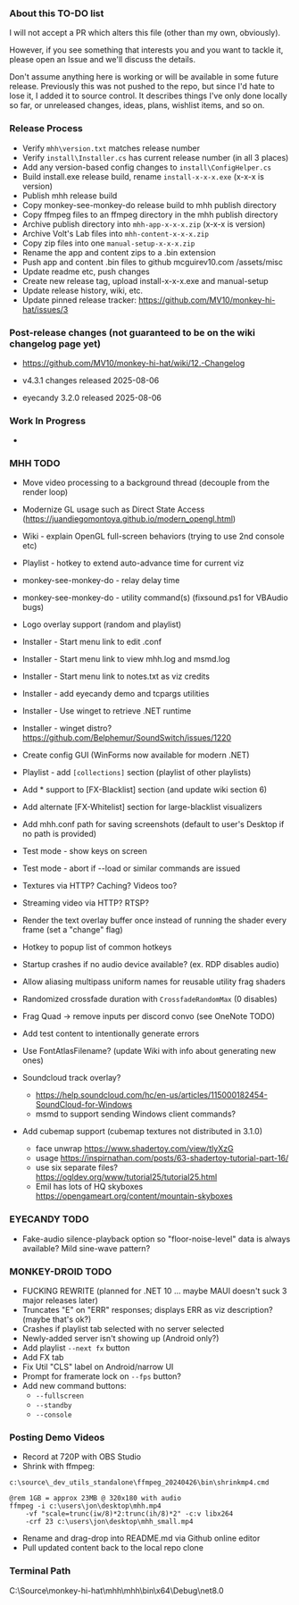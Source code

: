 ### About this TO-DO list

I will not accept a PR which alters this file (other than my own, obviously).

However, if you see something that interests you and you want to tackle it, please open an Issue and we'll discuss the details.

Don't assume anything here is working or will be available in some future release. Previously this was not pushed to the repo, but since I'd hate to lose it, I added it to source control. It describes things I've only done locally so far, or unreleased changes, ideas, plans, wishlist items, and so on.


### Release Process

* Verify `mhh\version.txt` matches release number
* Verify `install\Installer.cs` has current release number (in all 3 places)
* Add any version-based config changes to `install\ConfigHelper.cs`
* Build install.exe release build, rename `install-x-x-x.exe` (x-x-x is version)
* Publish mhh release build
* Copy monkey-see-monkey-do release build to mhh publish directory
* Copy ffmpeg files to an ffmpeg directory in the mhh publish directory
* Archive publish directory into `mhh-app-x-x-x.zip` (x-x-x is version)
* Archive Volt's Lab files into `mhh-content-x-x-x.zip`
* Copy zip files into one `manual-setup-x-x-x.zip`
* Rename the app and content zips to a .bin extension
* Push app and content .bin files to github mcguirev10.com /assets/misc
* Update readme etc, push changes
* Create new release tag, upload install-x-x-x.exe and manual-setup
* Update release history, wiki, etc.
* Update pinned release tracker: https://github.com/MV10/monkey-hi-hat/issues/3


### Post-release changes (not guaranteed to be on the wiki changelog page yet)

* https://github.com/MV10/monkey-hi-hat/wiki/12.-Changelog

* v4.3.1 changes released 2025-08-06
* eyecandy 3.2.0 released 2025-08-06


### Work In Progress

*


### MHH TODO

* Move video processing to a background thread (decouple from the render loop)
* Modernize GL usage such as Direct State Access (https://juandiegomontoya.github.io/modern_opengl.html)
* Wiki - explain OpenGL full-screen behaviors (trying to use 2nd console etc)
* Playlist - hotkey to extend auto-advance time for current viz
* monkey-see-monkey-do - relay delay time
* monkey-see-monkey-do - utility command(s) (fixsound.ps1 for VBAudio bugs)
* Logo overlay support (random and playlist)
* Installer - Start menu link to edit .conf
* Installer - Start menu link to view mhh.log and msmd.log
* Installer - Start menu link to notes.txt as viz credits
* Installer - add eyecandy demo and tcpargs utilities
* Installer - Use winget to retrieve .NET runtime
* Installer - winget distro? https://github.com/Belphemur/SoundSwitch/issues/1220
* Create config GUI (WinForms now available for modern .NET)
* Playlist - add `[collections]` section (playlist of other playlists)
* Add * support to [FX-Blacklist] section (and update wiki section 6)
* Add alternate [FX-Whitelist] section for large-blacklist visualizers
* Add mhh.conf path for saving screenshots (default to user's Desktop if no path is provided)
* Test mode - show keys on screen
* Test mode - abort if --load or similar commands are issued
* Textures via HTTP? Caching? Videos too?
* Streaming video via HTTP? RTSP?
* Render the text overlay buffer once instead of running the shader every frame (set a "change" flag)
* Hotkey to popup list of common hotkeys
* Startup crashes if no audio device available? (ex. RDP disables audio)
* Allow aliasing multipass uniform names for reusable utility frag shaders
* Randomized crossfade duration with `CrossfadeRandomMax` (0 disables)
* Frag Quad -> remove inputs per discord convo (see OneNote TODO)
* Add test content to intentionally generate errors
* Use FontAtlasFilename? (update Wiki with info about generating new ones)

* Soundcloud track overlay?
    * https://help.soundcloud.com/hc/en-us/articles/115000182454-SoundCloud-for-Windows
    * msmd to support sending Windows client commands?

* Add cubemap support (cubemap textures not distributed in 3.1.0)
    * face unwrap https://www.shadertoy.com/view/tlyXzG
    * usage https://inspirnathan.com/posts/63-shadertoy-tutorial-part-16/
    * use six separate files? https://ogldev.org/www/tutorial25/tutorial25.html
    * Emil has lots of HQ skyboxes https://opengameart.org/content/mountain-skyboxes

### EYECANDY TODO

* Fake-audio silence-playback option so "floor-noise-level" data is always available? Mild sine-wave pattern?

### MONKEY-DROID TODO

* FUCKING REWRITE (planned for .NET 10 ... maybe MAUI doesn't suck 3 major releases later)
* Truncates "E" on "ERR" responses; displays ERR as viz description? (maybe that's ok?)
* Crashes if playlist tab selected with no server selected
* Newly-added server isn't showing up (Android only?)
* Add playlist `--next fx` button
* Add FX tab
* Fix Util "CLS" label on Android/narrow UI
* Prompt for framerate lock on `--fps` button?
* Add new command buttons:
    * `--fullscreen`
    * `--standby`
    * `--console`

### Posting Demo Videos

* Record at 720P with OBS Studio
* Shrink with ffmpeg:

```
c:\source\_dev_utils_standalone\ffmpeg_20240426\bin\shrinkmp4.cmd

@rem 1GB = approx 23MB @ 320x180 with audio
ffmpeg -i c:\users\jon\desktop\mhh.mp4 
    -vf "scale=trunc(iw/8)*2:trunc(ih/8)*2" -c:v libx264 
    -crf 23 c:\users\jon\desktop\mhh_small.mp4
```

* Rename and drag-drop into README.md via Github online editor
* Pull updated content back to the local repo clone

### Terminal Path

C:\Source\monkey-hi-hat\mhh\mhh\bin\x64\Debug\net8.0
